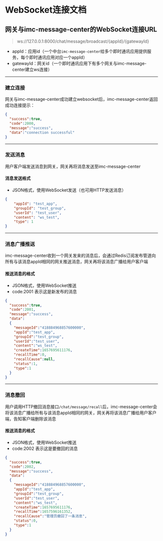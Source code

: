 # WebSocket连接文档

## 网关与imc-message-center的WebSocket连接URL
> ws://127.0.0.1:8000/chat/message/broadcast/{appId}/{gatewayId}

* appId：应用id（一个中台`imc-message-center`给多个即时通讯应用提供服务，每个即时通讯应用对应一个appId）
* gatewayId：网关id（一个即时通讯应用下有多个网关与imc-message-center建立ws连接）

***

### 建立连接
网关与imc-message-center成功建立websocket后，imc-message-center返回成功连接提示：
```json
{
  "success":true,
  "code":2000,
  "message":"success",
  "data":"connection successful"
}
```

***

### 发送消息
用户客户端发送消息到网关，网关再将消息发送至imc-message-center
#### 消息发送格式
* JSON格式，使用WebSocket发送（也可用HTTP发送消息）
```json
{
	"appId": "test_app",
	"groupId": "test_group",
	"userId": "test_user",
	"content": "ws_test",
	"type": 1
}
```

***

### 消息广播推送
imc-message-center收到一个网关发来的消息后，会通过Redis订阅发布管道向所有与该消息appId相同的网关推送消息，网关再将该消息广播给用户客户端
#### 推送消息的格式
* JSON格式，使用WebSocket推送
* code:2001 表示这是新发布的消息
```json
{
  "success":true,
  "code":2001,
  "message":"success",
  "data":
  {
    "messageId":"418884968857600000",
    "appId":"test_app",
    "groupId":"test_group",
    "userId":"test_user",
    "content":"ws_test",
    "createTime":1657695611176,
    "recallTime":0,
    "recallCause":null,
    "status":1,
    "type":1
  }
}
```

***

### 消息撤回
用户调用HTTP撤回消息接口`/chat/message/recall`后，imc-message-center会将该消息广播给所有与该消息appId相同的网关，网关再将该消息广播给用户客户端，告知客户端删除该消息
#### 推送消息的格式
* JSON格式，使用WebSocket推送
* code:2002 表示这是要撤回的消息
```json
{
  "success":true,
  "code":2002,
  "message":"success",
  "data":
  {
    "messageId":"418884968857600000",
    "appId":"test_app",
    "groupId":"test_group",
    "userId":"test_user",
    "content":"ws_test",
    "createTime":1657695611176,
    "recallTime":1657596161352,
    "recallCause":"管理员撤回了一条消息",
    "status":0,
    "type":1
  }
}
```